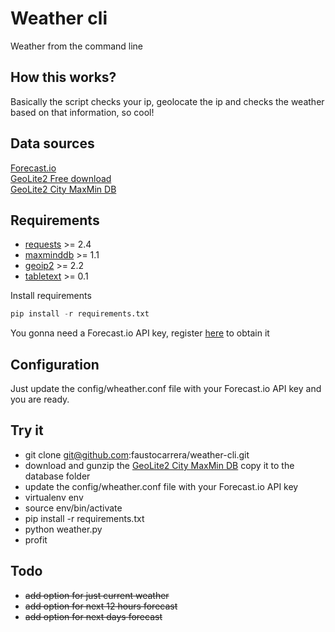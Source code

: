 # Weather cli
Weather from the command line

## How this works?
Basically the script checks your ip, geolocate the ip and checks the weather based on that information, so cool!

## Data sources

[Forecast.io](https://developer.forecast.io/)   
[GeoLite2 Free download](https://dev.maxmind.com/geoip/geoip2/geolite2/)  
[GeoLite2 City MaxMin DB](http://geolite.maxmind.com/download/geoip/database/GeoLite2-City.mmdb.gz)


## Requirements

* [requests](http://docs.python-requests.org/en/latest/) >= 2.4
* [maxminddb](https://github.com/maxmind/libmaxminddb) >= 1.1
* [geoip2](https://pypi.python.org/pypi/geoip2) >= 2.2
* [tabletext](https://github.com/Thibauth/tabletext) >= 0.1

Install requirements  

```python
pip install -r requirements.txt
```

You gonna need a Forecast.io API key, register [here](https://developer.forecast.io/) to obtain it

## Configuration

Just update the config/wheather.conf file with your Forecast.io API key and you are ready.

## Try it

* git clone git@github.com:faustocarrera/weather-cli.git
* download and gunzip the [GeoLite2 City MaxMin DB](http://geolite.maxmind.com/download/geoip/database/GeoLite2-City.mmdb.gz) copy it to the database folder
* update the config/wheather.conf file with your Forecast.io API key
* virtualenv env
* source env/bin/activate
* pip install -r requirements.txt
* python weather.py
* profit

## Todo

* ~~add option for just current weather~~
* ~~add option for next 12 hours forecast~~
* ~~add option for next days forecast~~
